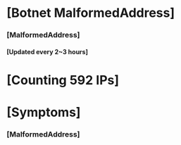 # [Botnet MalformedAddress]
### [MalformedAddress]
#### [Updated every 2~3 hours]

# [Counting 592 IPs]

# [Symptoms] 
###   [MalformedAddress]
